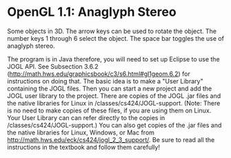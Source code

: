 # OpenGL 1.1: Anaglyph Stereo
 
Some objects in 3D.  The arrow keys can be used to rotate the object.  The number keys 1 through 6 select the object. The space bar toggles the use of anaglyph stereo.

The program is in Java therefore, you will need to set up Eclipse to use the JOGL API. See Subsection 3.6.2 (http://math.hws.edu/graphicsbook/c3/s6.html#gl1geom.6.2) for instructions on doing that. The basic idea is to make a "User Library" containing the JOGL files. Then you can start a new project and add the JOGL user library to the project. There are copies of the JOGL .jar files and the native libraries for Linux in /classes/cs424/JOGL-support. (Note: There is no need to make copies of these files, if you are using them on Linux. Your User Library can can refer directly to the copies in /classes/cs424/JOGL-support.) You can also get copies of the .jar files and the native libraries for Linux, Windows, or Mac from http://math.hws.edu/eck/cs424/jogl_2_3_support/. Be sure to read all the instructions in the textbook and follow them carefully!